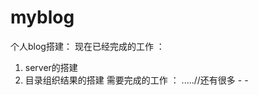 myblog
======

个人blog搭建：
  现在已经完成的工作 ： 
  1. server的搭建
  2. 目录组织结果的搭建
  需要完成的工作 ：
  .....//还有很多 - -
